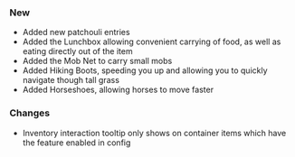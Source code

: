 ### New

- Added new patchouli entries
- Added the Lunchbox allowing convenient carrying of food, as well as eating directly out of the item
- Added the Mob Net to carry small mobs
- Added Hiking Boots, speeding you up and allowing you to quickly navigate though tall grass
- Added Horseshoes, allowing horses to move faster

### Changes

- Inventory interaction tooltip only shows on container items which have the feature enabled in config